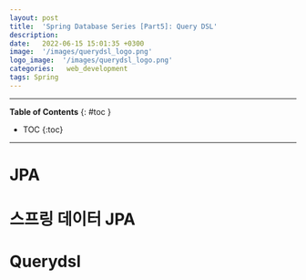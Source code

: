 ```yaml
---
layout: post
title:  'Spring Database Series [Part5]: Query DSL'
description: 
date:   2022-06-15 15:01:35 +0300
image:  '/images/querydsl_logo.png'
logo_image:  '/images/querydsl_logo.png'
categories:   web_development
tags: Spring
---
```

---

**Table of Contents**
{: #toc }
*  TOC
{:toc}

---

# JPA

# 스프링 데이터 JPA

# Querydsl